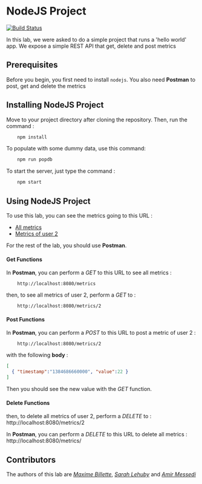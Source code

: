 # NodeJS Project
[![Build Status](https://travis-ci.com/SarahL24/NodeJS_ECEProject.svg?branch=tests)](https://travis-ci.com/SarahL24/NodeJS_ECEProject)

In this lab, we were asked to do a simple project that runs a 'hello world' app. We expose a simple REST API that get, delete and post metrics 

## Prerequisites

Before you begin, you first need to install ```nodejs```. You also need **Postman** to post, get and delete the metrics


## Installing NodeJS Project

Move to your project directory after cloning the repository. Then, run the command :
```bash
    npm install
``` 
To populate with some dummy data, use this command:
```bash
    npm run popdb
``` 

To start the server, just type the command :
```bash
    npm start
``` 

## Using NodeJS Project

To use this lab, you can see the metrics going to this URL :
* [All metrics](http://localhost:8080/metrics)
* [Metrics of user 2](http://localhost:8080/metrics/2)

For the rest of the lab, you should use **Postman**.

#### Get Functions

In **Postman**, you can perform a *GET* to this URL to see all metrics :
```
    http://localhost:8080/metrics
```

then, to see all metrics of user 2, perform a *GET* to :
```
    http://localhost:8080/metrics/2
```

#### Post Functions

In **Postman**, you can perform a *POST* to this URL to post a metric of user 2 :
```
    http://localhost:8080/metrics/2
```
with the following **body** : 
```JSON
[
  { "timestamp":"1384686660000", "value":22 }
]
```

Then you should see the new value with the *GET* function.

#### Delete Functions

then, to delete all metrics of user 2, perform a *DELETE* to :
http://localhost:8080/metrics/2

In **Postman**, you can perform a *DELETE* to this URL to delete all metrics :
http://localhost:8080/metrics/

## Contributors

The authors of this lab are [*Maxime Billette*](https://github.com/Billette), [*Sarah Lehuby*](https://github.com/SarahL24) and [*Amir Messedi*](https://github.com/AmirMessedi)
